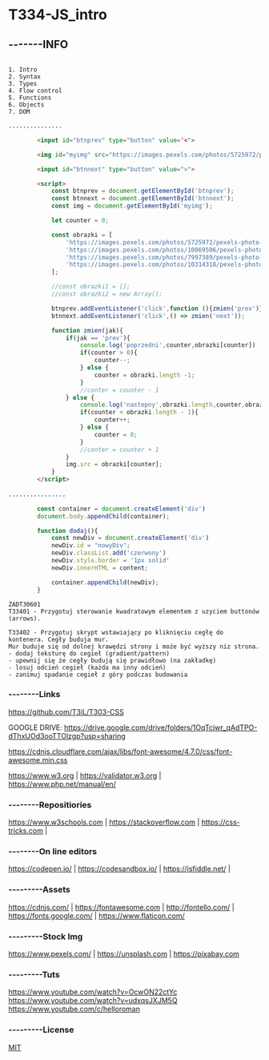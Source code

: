 # T334-JS_intro

## -------INFO
```

1. Intro
2. Syntax
3. Types
4. Flow control
5. Functions
6. Objects
7. DOM

```


```html
...............

        <input id="btnprev" type="button" value="<">

        <img id="myimg" src="https://images.pexels.com/photos/5725972/pexels-photo-5725972.jpeg?auto=compress&cs=tinysrgb&h=650&w=940" alt="img">

        <input id="btnnext" type="button" value=">">

        <script>
            const btnprev = document.getElementById('btnprev');
            const btnnext = document.getElementById('btnnext');
            const img = document.getElementById('myimg');

            let counter = 0;

            const obrazki = [
                'https://images.pexels.com/photos/5725972/pexels-photo-5725972.jpeg?auto=compress&cs=tinysrgb&h=650&w=940',
                'https://images.pexels.com/photos/10069506/pexels-photo-10069506.jpeg?auto=compress&cs=tinysrgb&h=650&w=940',
                'https://images.pexels.com/photos/7997389/pexels-photo-7997389.jpeg?auto=compress&cs=tinysrgb&h=650&w=940',
                'https://images.pexels.com/photos/10314318/pexels-photo-10314318.jpeg?auto=compress&cs=tinysrgb&h=650&w=940'
            ];

            //const obrazki1 = [];
            //const obrazki2 = new Array();

            btnprev.addEventListener('click',function (){zmien('prev')});
            btnnext.addEventListener('click',() => zmien('next'));

            function zmien(jak){
                if(jak == 'prev'){
                    console.log('poprzedni',counter,obrazki[counter])
                    if(counter > 0){
                        counter--;
                    } else {
                        counter = obrazki.length -1;
                    }
                    //conter = counter - 1
                } else {
                    console.log('nastepny',obrazki.length,counter,obrazki[counter])
                    if(counter < obrazki.length - 1){
                        counter++;
                    } else {
                        counter = 0;
                    }
                    //conter = counter + 1
                }                    
                img.src = obrazki[counter];
            }
        </script>
          
................
```

```javascript
        const container = document.createElement('div')
        document.body.appendChild(container);

        function dodaj(){
            const newDiv = document.createElement('div')
            newDiv.id = "nowyDiv";
            newDiv.classList.add('czerwony')
            newDiv.style.border = '1px solid'
            newDiv.innerHTML = content;

            container.appendChild(newDiv);
        }
```

```
ZADT30601
T33401 - Przygotuj sterowanie kwadratowym elementem z uzyciem buttonów (arrows).

T33402 - Przygotuj skrypt wstawiający po kliknięciu cegłę do kontenera. Cegły buduja mur. 
Mur buduje się od dolnej krawędzi strony i może być wyższy niz strona.
- dodaj teksturę do cegieł (gradient/pattern)
- upewnij się że cegły budują się prawidłowo (na zakładkę)
- losuj odcień cegieł (każda ma inny odcień)
- zanimuj spadanie cegieł z góry podczas budowania
```

### --------Links
https://github.com/T3iL/T303-CSS

GOOGLE DRIVE: https://drive.google.com/drive/folders/1OqTcjwr_qAdTPO-dThxUOd3ooTTOlzgp?usp=sharing

https://cdnjs.cloudflare.com/ajax/libs/font-awesome/4.7.0/css/font-awesome.min.css

https://www.w3.org | https://validator.w3.org | https://www.php.net/manual/en/
### --------Repositiories
https://www.w3schools.com | https://stackoverflow.com | https://css-tricks.com |
### --------On line editors
https://codepen.io/ | https://codesandbox.io/ | https://jsfiddle.net/ |
### ---------Assets
https://cdnjs.com/ | https://fontawesome.com | http://fontello.com/ | https://fonts.google.com/ | https://www.flaticon.com/
### ---------Stock Img
https://www.pexels.com/ | https://unsplash.com | https://pixabay.com
### ---------Tuts
https://www.youtube.com/watch?v=OcwON22ctYc
https://www.youtube.com/watch?v=udxqsJXJM5Q
https://www.youtube.com/c/helloroman
### ---------License
[MIT](https://choosealicense.com/licenses/mit/)
